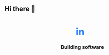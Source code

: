 <span>
  
  ## Hi there 👋
  
</span>

<span align="center">

<br>

[<img src="https://github.com/matiastulli/matiastulli/blob/main/linkedin.svg" alt="linkedin" width="25"></img>](https://www.linkedin.com/in/jmtulli/) &nbsp;&nbsp;&nbsp;
  
### Building software
